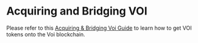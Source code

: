 # Acquiring and Bridging VOI

Please refer to this [Acquiring & Bridging Voi Guide](https://docs.google.com/document/d/19_m3y2BD1VGARl2VPF0fFq8qr6mJN7lsG) to learn how to get VOI tokens onto the Voi blockchain.
